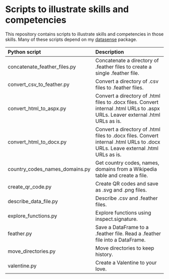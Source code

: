 # Scripts to illustrate skills and competencies

This repository contains scripts to illustrate skills and competencies in those skills. Many of these scripts depend on my [datasense](https://github.com/gillespilon/datasense) package.

| Python script                  | Description                                                                                                                     |
| :---                           | :---                                                                                                                            |
| concatenate_feather_files.py   | Concatenate a directory of .feather files to create a single .feather file.                                                     |
| convert_csv_to_feather.py      | Convert a directory of .csv files to .feather files.                                                                            |
| convert_html_to_aspx.py        | Convert a directory of .html files to .docx files. Convert internal .html URLs to .aspx URLs. Leaver external .html URLs as is. |
| convert_html_to_docx.py        | Convert a directory of .html files to .docx files. Convert internal .html URLs to .docx URLs. Leave external .html URLs as is.  |
| country_codes_names_domains.py | Get country codes, names, domains from a Wikipedia table and create a file.                                                     |
| create_qr_code.py              | Create QR codes and save as .svg and .png files.                                                                                |
| describe_data_file.py          | Describe .csv and .feather files.                                                                                               |
| explore_functions.py           | Explore functions using inspect.signature.                                                                                      |
| feather.py                     | Save a DataFrame to a .feather file. Read a .feather file into a DataFrame.                                                     |
| move_directories.py            | Move directories to keep history.                                                                                               |
| valentine.py                   | Create a Valentine to your love.                                                                                                |
